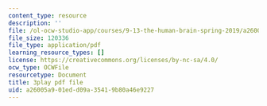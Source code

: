 ```yaml
---
content_type: resource
description: ''
file: /ol-ocw-studio-app/courses/9-13-the-human-brain-spring-2019/a26005a901edd09a35419b80a46e9227_ba-HMvDn_vU.pdf
file_size: 120336
file_type: application/pdf
learning_resource_types: []
license: https://creativecommons.org/licenses/by-nc-sa/4.0/
ocw_type: OCWFile
resourcetype: Document
title: 3play pdf file
uid: a26005a9-01ed-d09a-3541-9b80a46e9227
---
```

